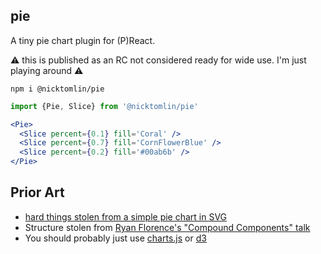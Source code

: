 pie
---

A tiny pie chart plugin for (P)React.

:warning: this is published as an RC not considered ready for wide use. I'm just playing around :warning:

```shell
npm i @nicktomlin/pie
```

```jsx
import {Pie, Slice} from '@nicktomlin/pie'

<Pie>
  <Slice percent={0.1} fill='Coral' />
  <Slice percent={0.7} fill='CornFlowerBlue' />
  <Slice percent={0.2} fill='#00ab6b' />
</Pie>
```

Prior Art
---

- [hard things stolen from a simple pie chart in SVG](https://hackernoon.com/a-simple-pie-chart-in-svg-dbdd653b6936)
- Structure stolen from [Ryan Florence's "Compound Components" talk](https://www.youtube.com/watch?v=hEGg-3pIHlE)
- You should probably just use [charts.js](http://www.chartjs.org/) or [d3](https://d3js.org/)
